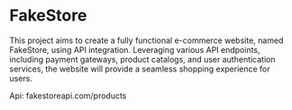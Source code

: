 # FakeStore
This project aims to create a fully functional e-commerce website, named FakeStore, using API integration. Leveraging various API endpoints, including payment gateways, product catalogs, and user authentication services, the website will provide a seamless shopping experience for users. 

Api: fakestoreapi.com/products
